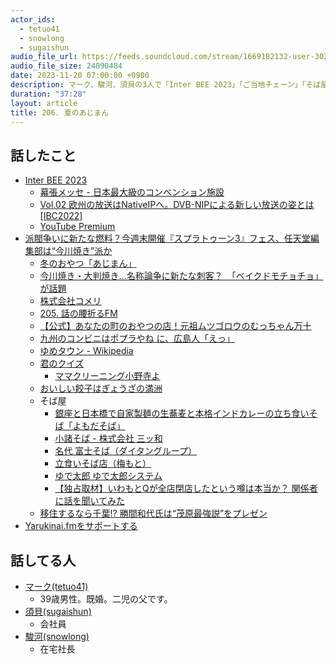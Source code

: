 ```yaml
---
actor_ids:
  - tetuo41
  - snowlong
  - sugaishun
audio_file_url: https://feeds.soundcloud.com/stream/1669182132-user-302747142-yarukinai-206-2023-11-20.mp3
audio_file_size: 24090484
date: 2023-11-20 07:00:00 +0900
description: マーク、駿河、須貝の3人で「Inter BEE 2023」「ご当地チェーン」「そば屋」などについて話しました。
duration: "37:28"
layout: article
title: 206. 夏のあじまん
---
```


## 話したこと
- [Inter BEE 2023](https://www.inter-bee.com/ja/)
  - [幕張メッセ - 日本最大級のコンベンション施設](https://www.m-messe.co.jp/)
  - [Vol.02 欧州の放送はNativeIPへ。DVB-NIPによる新しい放送の姿とは[IBC2022]](https://jp.pronews.com/special/202209211600334801.html)
  - [YouTube Premium](https://www.youtube.com/premium?app=desktop&gl=JP&hl=ja)
- [派閥争いに新たな燃料？今週末開催『スプラトゥーン3』フェス、任天堂編集部は“今川焼き”派か](https://www.gamespark.jp/article/2023/11/15/135946.html)
  - [冬のおやつ「あじまん」](https://ajiman.co.jp/)
  - [今川焼き・大判焼き…名称論争に新たな刺客？　「ベイクドモチョチョ」が話題](https://sirabee.com/2023/03/14/20163040684/)
  - [株式会社コメリ](https://www.komeri.bit.or.jp/)
  - [205. 話の腰折るFM](https://yarukinai.fm/episode/205)
  - [【公式】あなたの町のおやつの店！元祖ムツゴロウのむっちゃん万十](https://mucchanmanjyuu.com/)
  - [九州のコンビニはポプラやね に、広島人「えっ」](https://tabetainjya.net/gourmet/poplarkyushu/)
  - [ゆめタウン - Wikipedia](https://ja.wikipedia.org/wiki/%E3%82%86%E3%82%81%E3%82%BF%E3%82%A6%E3%83%B3)
  - [君のクイズ](https://www.amazon.co.jp/dp/B0BH918CGW/)
    - [ママクリーニング小野寺よ](http://onoderacleaning.co.jp/)
  - [おいしい餃子はぎょうざの満洲](http://www.mansyu.co.jp/)
  - そば屋
    - [銀座と日本橋で自家製麺の生蕎麦と本格インドカレーの立ち食いそば「よもだそば」](https://www.yomoda-soba.com/)
    - [小諸そば - 株式会社 三ッ和](http://www.k-mitsuwa.co.jp/business/komoro/)
    - [名代 富士そば（ダイタングループ）](https://fujisoba.co.jp/)
    - [立食いそば店（梅もと）](https://www.chiyoda-sushi.co.jp/menu/?id=1667977508-247401)
    - [ゆで太郎 ゆで太郎システム](https://yudetaro.jp/)
    - [【独占取材】いわもとQが全店閉店したという噂は本当か？ 関係者に話を聞いてみた](https://rocketnews24.com/2023/10/20/2059467/)
  - [移住するなら千葉!? 勝間和代氏は“茂原最強説”をプレゼン](https://nikkan-spa.jp/1712105)
- [Yarukinai.fmをサポートする](https://note.com/tetuo41/circle)

## 話してる人
- [マーク(tetuo41)](https://twitter.com/tetuo41)
  - 39歳男性。既婚。二児の父です。
- [須貝(sugaishun)](https://twitter.com/sugaishun)
  - 会社員
- [駿河(snowlong)](https://twitter.com/_snowlong)
  - 在宅社長
